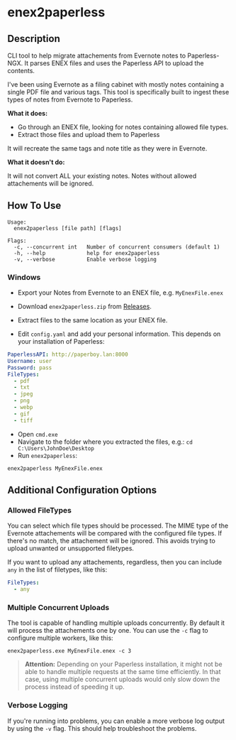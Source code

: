 # enex2paperless

## Description

CLI tool to help migrate attachements from Evernote notes to Paperless-NGX. It parses ENEX files and uses the Paperless API to upload the contents.

I've been using Evernote as a filing cabinet with mostly notes containing a single PDF file and various tags. This tool is specifically built to ingest these types of notes from Evernote to Paperless.

**What it does:**

- Go through an ENEX file, looking for notes containing allowed file types.
- Extract those files and upload them to Paperless

It will recreate the same tags and note title as they were in Evernote.

**What it doesn't do:**

It will not convert ALL your existing notes. Notes without allowed attachements will be ignored.

## How To Use

```shell
Usage:
  enex2paperless [file path] [flags]

Flags:
  -c, --concurrent int   Number of concurrent consumers (default 1)
  -h, --help             help for enex2paperless
  -v, --verbose          Enable verbose logging
```

### Windows

- Export your Notes from Evernote to an ENEX file, e.g. `MyEnexFile.enex`

- Download `enex2paperless.zip` from [Releases](https://github.com/kevinzehnder/enex2paperless/releases/latest).
- Extract files to the same location as your ENEX file.
- Edit `config.yaml` and add your personal information. This depends on your installation of Paperless:

```yaml
PaperlessAPI: http://paperboy.lan:8000
Username: user
Password: pass
FileTypes:
  - pdf
  - txt
  - jpeg
  - png
  - webp
  - gif
  - tiff
```

- Open `cmd.exe`
- Navigate to the folder where you extracted the files, e.g.: `cd C:\Users\JohnDoe\Desktop`
- Run `enex2paperless`:

```shell
enex2paperless MyEnexFile.enex
```

## Additional Configuration Options

### Allowed FileTypes

You can select which file types should be processed. The MIME type of the Evernote attachements will be compared with the configured file types. If there's no match, the attachement will be ignored. This avoids trying to upload unwanted or unsupported filetypes.

If you want to upload any attachements, regardless, then you can include `any` in the list of filetypes, like this:

```yaml
FileTypes:
  - any
```

### Multiple Concurrent Uploads

The tool is capable of handling multiple uploads concurrently. By default it will process the attachements one by one. You can use the `-c` flag to configure multiple workers, like this:

```shell
enex2paperless.exe MyEnexFile.enex -c 3
```

> **Attention:** Depending on your Paperless installation, it might not be able to handle multiple requests at the same time efficiently. In that case, using multiple concurrent uploads would only slow down the process instead of speeding it up.

### Verbose Logging

If you're running into problems, you can enable a more verbose log output by using the `-v` flag. This should help troubleshoot the problems.
